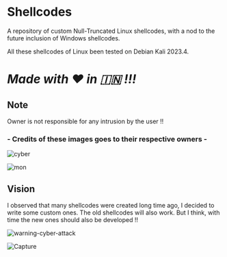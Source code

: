 # Shellcodes
A repository of custom Null-Truncated Linux shellcodes, with a nod to the future inclusion of Windows shellcodes.

All these shellcodes of Linux been tested on Debian Kali 2023.4.

# ***Made with :heart: in :india: !!!***	


## Note

Owner is not responsible for any intrusion by the user !!

### - Credits of these images goes to their respective owners - 

![cyber](https://github.com/vatsalgupta67/Shellcodes/assets/71017420/0fabaef0-ea69-40c0-b8b6-2e9a80fd9179)


![mon](https://github.com/vatsalgupta67/Shellcodes/assets/71017420/66bca97e-bc7f-488d-b936-63991a39b29c)

## **Vision**

I observed that many shellcodes were created long time ago, I decided to write some custom ones. The old shellcodes will also work. But I think, with time the new ones should also be developed !!

![warning-cyber-attack](https://github.com/vatsalgupta67/Shellcodes/assets/71017420/d69b9910-b111-4021-b65b-ac83971e833e)

![Capture](https://github.com/vatsalgupta67/Shellcodes/assets/71017420/af1672c1-5eb6-4f4a-876a-368e3fce30bd)




